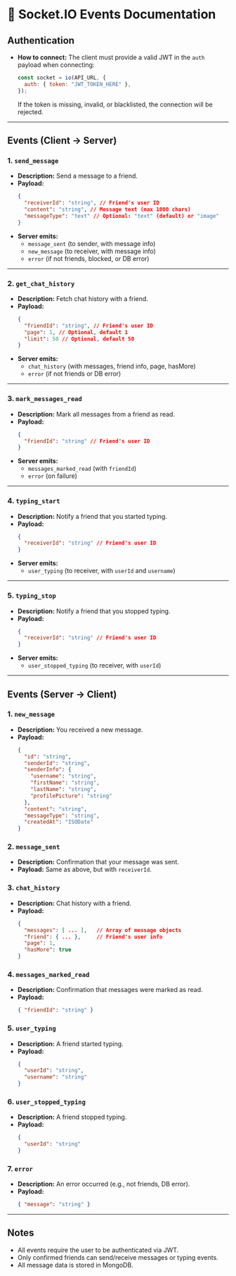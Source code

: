# 📡 Socket.IO Events Documentation

## Authentication

- **How to connect:**
  The client must provide a valid JWT in the `auth` payload when connecting:
  ```js
  const socket = io(API_URL, {
    auth: { token: "JWT_TOKEN_HERE" },
  });
  ```
  If the token is missing, invalid, or blacklisted, the connection will be rejected.

---

## Events (Client → Server)

### 1. `send_message`

- **Description:** Send a message to a friend.
- **Payload:**
  ```json
  {
    "receiverId": "string", // Friend's user ID
    "content": "string", // Message text (max 1000 chars)
    "messageType": "text" // Optional: "text" (default) or "image"
  }
  ```
- **Server emits:**
  - `message_sent` (to sender, with message info)
  - `new_message` (to receiver, with message info)
  - `error` (if not friends, blocked, or DB error)

---

### 2. `get_chat_history`

- **Description:** Fetch chat history with a friend.
- **Payload:**
  ```json
  {
    "friendId": "string", // Friend's user ID
    "page": 1, // Optional, default 1
    "limit": 50 // Optional, default 50
  }
  ```
- **Server emits:**
  - `chat_history` (with messages, friend info, page, hasMore)
  - `error` (if not friends or DB error)

---

### 3. `mark_messages_read`

- **Description:** Mark all messages from a friend as read.
- **Payload:**
  ```json
  {
    "friendId": "string" // Friend's user ID
  }
  ```
- **Server emits:**
  - `messages_marked_read` (with `friendId`)
  - `error` (on failure)

---

### 4. `typing_start`

- **Description:** Notify a friend that you started typing.
- **Payload:**
  ```json
  {
    "receiverId": "string" // Friend's user ID
  }
  ```
- **Server emits:**
  - `user_typing` (to receiver, with `userId` and `username`)

---

### 5. `typing_stop`

- **Description:** Notify a friend that you stopped typing.
- **Payload:**
  ```json
  {
    "receiverId": "string" // Friend's user ID
  }
  ```
- **Server emits:**
  - `user_stopped_typing` (to receiver, with `userId`)

---

## Events (Server → Client)

### 1. `new_message`

- **Description:** You received a new message.
- **Payload:**
  ```json
  {
    "id": "string",
    "senderId": "string",
    "senderInfo": {
      "username": "string",
      "firstName": "string",
      "lastName": "string",
      "profilePicture": "string"
    },
    "content": "string",
    "messageType": "string",
    "createdAt": "ISODate"
  }
  ```

### 2. `message_sent`

- **Description:** Confirmation that your message was sent.
- **Payload:** Same as above, but with `receiverId`.

### 3. `chat_history`

- **Description:** Chat history with a friend.
- **Payload:**
  ```json
  {
    "messages": [ ... ],   // Array of message objects
    "friend": { ... },     // Friend's user info
    "page": 1,
    "hasMore": true
  }
  ```

### 4. `messages_marked_read`

- **Description:** Confirmation that messages were marked as read.
- **Payload:**
  ```json
  { "friendId": "string" }
  ```

### 5. `user_typing`

- **Description:** A friend started typing.
- **Payload:**
  ```json
  {
    "userId": "string",
    "username": "string"
  }
  ```

### 6. `user_stopped_typing`

- **Description:** A friend stopped typing.
- **Payload:**
  ```json
  {
    "userId": "string"
  }
  ```

### 7. `error`

- **Description:** An error occurred (e.g., not friends, DB error).
- **Payload:**
  ```json
  { "message": "string" }
  ```

---

## Notes

- All events require the user to be authenticated via JWT.
- Only confirmed friends can send/receive messages or typing events.
- All message data is stored in MongoDB.
